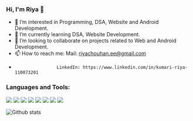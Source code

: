 ### Hi, I'm Riya 👋

- 🔭 I’m interested in Programming, DSA, Website and Android Development.
- 🌱 I’m currently learning DSA, Website Development.
- 👯 I’m looking to collaborate on projects related to Web and Android Development.
- 📫 How to reach me: Mail: riyachouhan.ee@gmail.com
-                     LinkedIn: https://www.linkedin.com/in/kumari-riya-110073201

### Languages and Tools:
<img src="https://img.shields.io/badge/-Bootstrap-7952B3?logo=bootstrap&logoColor=fff"> <img src="https://img.shields.io/badge/-C-A8B9CC?logo=c&logoColor=fff">  <img src="https://img.shields.io/badge/-C++-00599C?logo=c++&logoColor=fff"> <img src="https://img.shields.io/badge/-Canva-00C4CC?logo=canva&logoColor=fff"> <img src="https://img.shields.io/badge/-CSS-1572B6?logo=css3&logoColor=fff">  <img src="https://img.shields.io/badge/-HTML-e34f26?logo=html5&logoColor=fff"> <img src="https://img.shields.io/badge/-JavaScript-F7DF1E?logo=javascript&logoColor=fff"> <img src="https://img.shields.io/badge/-Python-3776AB?logo=python&logoColor=fff">

![Github stats](https://github-readme-stats.vercel.app/api?username=riyachouhan7&count_private=true&show_icons=true&theme=radical)




